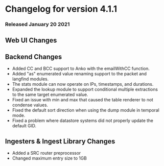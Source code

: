 # Changelog for version 4.1.1

### Released January 20 2021

## Web UI Changes

## Backend Changes
* Added CC and BCC support to Anko with the emailWithCC function.
* Added "as" enumerated value renaming support to the packet and langfind modules.
* The stats module can now operate on IPs, timestamps, and durations.
* Expanded the lookup module to support conditional multiple extractions to the same target enumerated value.
* Fixed an issue with min and max that caused the table renderer to not condense values.
* Fixed the default sort direction when using the dump module in temporal mode.
* Fixed a problem where datastore systems did not properly update the default GID.

## Ingesters & Ingest Library Changes
* Added a SRC router preprocessor
* Changed maximum entry size to 1GB

